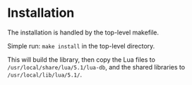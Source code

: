 # Installation

The installation is handled by the top-level makefile.

Simple run: `make install` in the top-level directory.

This will build the library, then copy the Lua files to
`/usr/local/share/lua/5.1/lua-db`, and the shared libraries to
`/usr/local/lib/lua/5.1/`.
